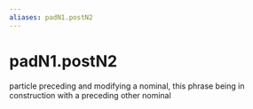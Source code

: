 ```yaml
---
aliases: padN1.postN2
---
```

# padN1.postN2

particle preceding and modifying a nominal, this phrase being in construction with a preceding other nominal